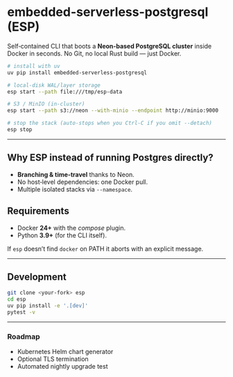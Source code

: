 
# embedded-serverless-postgresql (ESP)

Self‑contained CLI that boots a **Neon‑based PostgreSQL cluster** inside Docker in seconds.
No Git, no local Rust build — just Docker.

```bash
# install with uv
uv pip install embedded-serverless-postgresql

# local‑disk WAL/layer storage
esp start --path file:///tmp/esp-data

# S3 / MinIO (in‑cluster)
esp start --path s3://neon --with-minio --endpoint http://minio:9000           --access-key minio --secret-key password

# stop the stack (auto‑stops when you Ctrl‑C if you omit --detach)
esp stop
```

---

## Why ESP instead of running Postgres directly?

* **Branching & time‑travel** thanks to Neon.
* No host‑level dependencies: one Docker pull.
* Multiple isolated stacks via `--namespace`.

## Requirements

* Docker **24+** with the *compose* plugin.
* Python **3.9+** (for the CLI itself).

If `esp` doesn’t find `docker` on PATH it aborts with an explicit message.

---

## Development

```bash
git clone <your-fork> esp
cd esp
uv pip install -e '.[dev]'
pytest -v
```

---

### Roadmap

* Kubernetes Helm chart generator
* Optional TLS termination
* Automated nightly upgrade test
